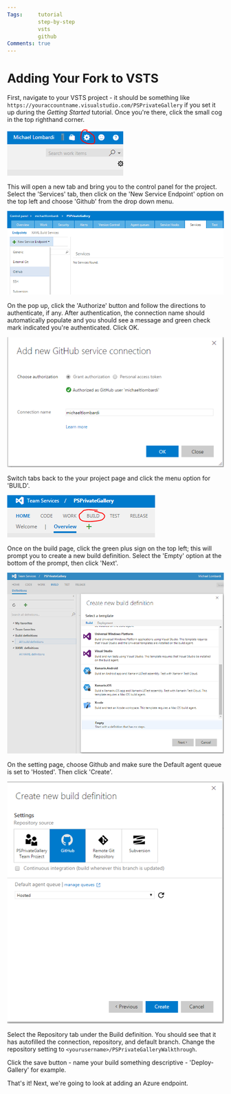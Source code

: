```yaml
---
Tags:     tutorial
          step-by-step
          vsts
          github
Comments: true
---
```

# Adding Your Fork to VSTS
First, navigate to your VSTS project - it should be something like `https://youraccountname.visualstudio.com/PSPrivateGallery` if you set it up during the *Getting Started* tutorial.
Once you're there, click the small cog in the top righthand corner.

![The cog is in the top right on the menu bar](../Static/1-settings-cog.PNG "Settings Cog")

This will open a new tab and bring you to the control panel for the project.
Select the 'Services' tab, then click on the 'New Service Endpoint' option on the top left and choose 'Github' from the drop down menu.

![Selecting the Github Service Endpoint in VSTS](../Static/1-github-service-endpoint.PNG "Selecting the Github Service Endpoint Option")

On the pop up, click the 'Authorize' button and follow the directions to authenticate, if any.
After authentication, the connection name should automatically populate and you should see a message and green check mark indicated you're authenticated.
Click OK.

![Authenticated Github Service Endpoint in VSTS](../Static/1-github-service-authenticated.PNG)

Switch tabs back to the your project page and click the menu option for 'BUILD'.

![Selecting the Build tab](../Static/1-select-build.PNG "Build Option")

Once on the build page, click the green plus sign on the top left; this will prompt you to create a new build definition.
Select the 'Empty' option at the bottom of the prompt, then click 'Next'.

![Creating a new build definition](../Static/1-choose-empty.PNG "Make sure to select the empty build definition")

On the setting page, choose Github and make sure the Default agent queue is set to 'Hosted'. Then click 'Create'.

![Adding Github to the build definition](../Static/1-add-github-to-build.PNG)

Select the Repository tab under the Build definition.
You should see that it has autofilled the connection, repository, and default branch.
Change the repository setting to `<yourusername>/PSPrivateGalleryWalkthrough`.

Click the save button - name your build something descriptive - 'Deploy-Gallery' for example.

That's it!
Next, we're going to look at adding an Azure endpoint.